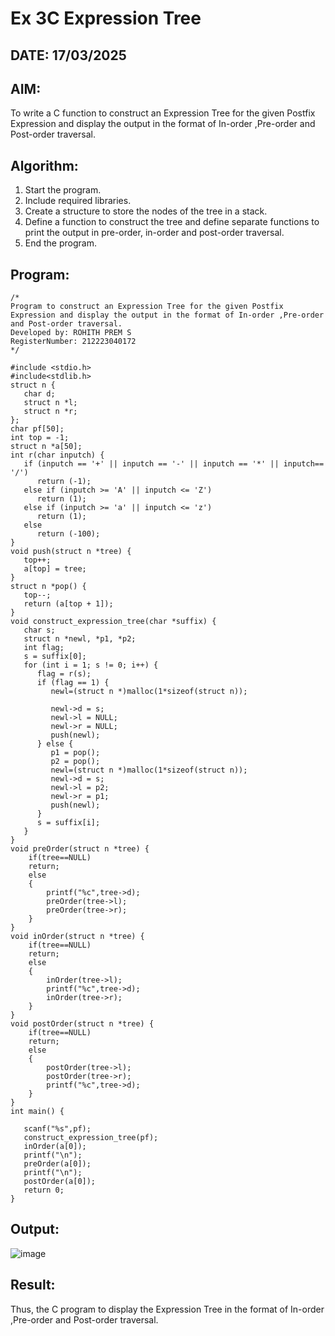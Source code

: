 # Ex 3C Expression Tree
## DATE: 17/03/2025
## AIM:
To write a C function to construct an Expression Tree for the given Postfix Expression and display the output in the format of In-order ,Pre-order and Post-order traversal.

## Algorithm:
1. Start the program.
2. Include required libraries.
3. Create a structure to store the nodes of the tree in a stack.
4. Define a function to construct the tree and define separate functions to print the output in pre-order, in-order and post-order traversal.
5. End the program.

## Program:
```
/*
Program to construct an Expression Tree for the given Postfix Expression and display the output in the format of In-order ,Pre-order and Post-order traversal.
Developed by: ROHITH PREM S
RegisterNumber: 212223040172 
*/

#include <stdio.h>
#include<stdlib.h>
struct n {
   char d;
   struct n *l;
   struct n *r;
};
char pf[50];
int top = -1;
struct n *a[50];
int r(char inputch) {
   if (inputch == '+' || inputch == '-' || inputch == '*' || inputch== '/')
      return (-1);
   else if (inputch >= 'A' || inputch <= 'Z')
      return (1);
   else if (inputch >= 'a' || inputch <= 'z')
      return (1);
   else
      return (-100);
}
void push(struct n *tree) {
   top++;
   a[top] = tree;
}
struct n *pop() {
   top--;
   return (a[top + 1]);
}
void construct_expression_tree(char *suffix) {
   char s;
   struct n *newl, *p1, *p2;
   int flag;
   s = suffix[0];
   for (int i = 1; s != 0; i++) {
      flag = r(s);
      if (flag == 1) {
         newl=(struct n *)malloc(1*sizeof(struct n));

         newl->d = s;
         newl->l = NULL;
         newl->r = NULL;
         push(newl);
      } else {
         p1 = pop();
         p2 = pop();
         newl=(struct n *)malloc(1*sizeof(struct n));
         newl->d = s;
         newl->l = p2;
         newl->r = p1;
         push(newl);
      }
      s = suffix[i];
   }
}
void preOrder(struct n *tree) {
    if(tree==NULL)
    return;
    else
    {
        printf("%c",tree->d);
        preOrder(tree->l);
        preOrder(tree->r);
    }
}
void inOrder(struct n *tree) {
    if(tree==NULL)
    return;
    else
    {
        inOrder(tree->l);
        printf("%c",tree->d);
        inOrder(tree->r);
    }
}
void postOrder(struct n *tree) {
    if(tree==NULL)
    return;
    else
    {
        postOrder(tree->l);
        postOrder(tree->r);
        printf("%c",tree->d);
    }
}
int main() {
 
   scanf("%s",pf);
   construct_expression_tree(pf);
   inOrder(a[0]);
   printf("\n");
   preOrder(a[0]);
   printf("\n");
   postOrder(a[0]);
   return 0;
}

```

## Output:

![image](https://github.com/user-attachments/assets/24a82233-fb76-4e26-a481-f8428d85b023)

## Result:
Thus, the C program to display the Expression Tree in the format of In-order ,Pre-order and Post-order traversal.
